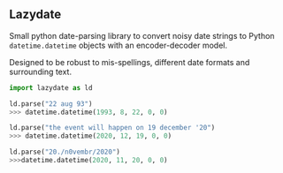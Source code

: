 ## Lazydate

Small python date-parsing library to convert noisy date strings to Python `datetime.datetime` objects with an encoder-decoder model.

Designed to be robust to mis-spellings, different date formats and surrounding text.


```python
import lazydate as ld

ld.parse("22 aug 93")
>>> datetime.datetime(1993, 8, 22, 0, 0)

ld.parse("the event will happen on 19 december '20")
>>> datetime.datetime(2020, 12, 19, 0, 0)

ld.parse("20./n0vembr/2020")
>>>datetime.datetime(2020, 11, 20, 0, 0)
```

